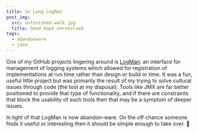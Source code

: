 ```yaml
---
title: So Long LogMan
post_img:
  src: unfinished-walk.jpg
  title: Good Hope unresolved
tags:
  - abandonware
  - java
---
```


One of my GitHub projects lingering around is
[LogMan](https://github.com/mwhipple/logman): an interface for
management of logging systems which allowed for registration of
implementations at run time rather than design or build or time. It was
a fun, useful little project but was primarily the result of my
trying to solve cultural issues through code (the tool at my
disposal). Tools like JMX are far better positioned to provide that
type of functionality, and if there are constraints that block the
usability of such tools then that may be a symptom of deeper issues.

In light of that LogMan is now abandon-ware. On the off chance
someone finds it useful or interesting then it should be simple enough
to take over. :closed_book:
